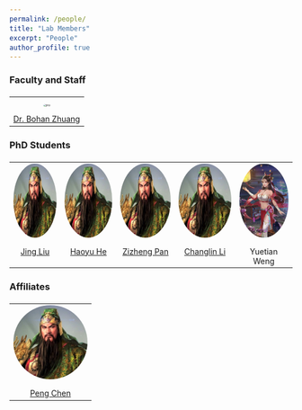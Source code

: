 ```yaml
---
permalink: /people/
title: "Lab Members"
excerpt: "People"
author_profile: true
---
```


### Faculty and Staff

<table  style="border: none; margin-top:20px;">
  <tr>
    <td align="center" valign="top" style="border: none;"><img src="../images/labi.jpg" alt="jing" style="margin-bottom:40px; height:400px;width:400px; zoom:33%;border-radius: 50%;zoom:33%;" />
    <br><a href="https://sites.google.com/view/bohanzhuang">Dr. Bohan Zhuang</a>
    </td>
  </tr>
 </table>


### PhD Students

<table  style="border: none; margin-top:20px;">
  <tr>
    <td align="center" valign="top" style="border: none;"><img src="../images/guanyu.jpg" alt="jing" style="margin-bottom:40px; height:400px;width:400px; zoom:33%;border-radius: 50%;zoom:33%;" />
    <br><a href="https://sites.google.com/view/jing-liu/%E9%A6%96%E9%A1%B5">Jing Liu</a>
    </td>
    <td align="center" valign="top" style="border: none;"><img src="../images/guanyu.jpg" alt="jing" style="margin-bottom:40px; width:400px;height:400px; zoom:33%;border-radius: 50%;zoom:33%;" />
    <br><a href="https://scholar.google.com/citations?user=aU1zMhUAAAAJ&hl=en">Haoyu He</a>
    </td>
    <td align="center" valign="top" style="border: none;"><img src="../images/guanyu.jpg" alt="jing" style="margin-bottom:40px; width:400px;height:400px; zoom:33%;border-radius: 50%;zoom:33%;" />
    <br><a href="https://scholar.google.com.au/citations?user=w_VMopoAAAAJ&hl=en">Zizheng Pan</a>
    </td>
    <td align="center" valign="top" style="border: none;"><img src="../images/guanyu.jpg" alt="jing" style="margin-bottom:40px; width:400px;height:400px; zoom:33%;border-radius: 50%;zoom:33%;" />
    <br><a href="https://scholar.google.com/citations?user=RLAgwBkAAAAJ&hl=en">Changlin Li</a>
    </td>
    <td align="center" valign="top" style="border: none;"><img src="../images/1.jpg" alt="jing" style="margin-bottom:40px; width:400px;height:400px; zoom:33%;border-radius: 50%;zoom:33%;" />
    <br> Yuetian Weng
    </td>
  </tr>
 </table>
 
 
### Affiliates

<table  style="border: none; margin-top:20px;">
  <tr>
    <td align="center" valign="top" style="border: none;"><img src="../images/guanyu.jpg" alt="jing" style="margin-bottom:40px; width:400px;height:400px; zoom:33%;border-radius: 50%;zoom:33%;" />
    <br><a href="https://scholar.google.com/citations?user=Hoh9p_kAAAAJ&hl=en">Peng Chen</a>
    </td>
  </tr>
 </table>

